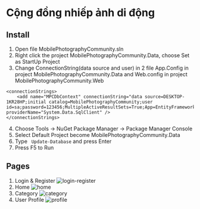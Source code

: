# Cộng đồng nhiếp ảnh di động
## Install
1. Open file MobilePhotographyCommunity.sln
2. Right click the project MobilePhotographyCommunity.Data, choose Set as StartUp Project
3. Change ConnectionString(data source and user) in 2 file App.Config in project MobilePhotographyCommunity.Data and Web.config in project MobilePhotographyCommunity.Web
```
<connectionStrings>
    <add name="MPCDbContext" connectionString="data source=DESKTOP-1KR28HP;initial catalog=MobilePhotographyCommunity;user id=sa;password=123456;MultipleActiveResultSets=True;App=EntityFramework" providerName="System.Data.SqlClient" />
</connectionStrings>
```
4. Choose Tools -> NuGet Package Manager -> Package Manager Console
5. Select Default Project become MobilePhotographyCommunity.Data
6. Type ``` Update-Database``` and press Enter
7. Press F5 to Run

## Pages

1. Login & Register
![login-register](https://user-images.githubusercontent.com/48479522/94520344-4dc2ff00-0256-11eb-87e4-ab320daf10df.png)
2. Home
![home](https://user-images.githubusercontent.com/48479522/123201698-67d7f800-d4dd-11eb-9d6e-82314ce68d80.png)
3. Category
![category](https://user-images.githubusercontent.com/48479522/123201700-69a1bb80-d4dd-11eb-81e2-7f492c9668b4.png)
4. User Profile
![profile](https://user-images.githubusercontent.com/48479522/123201704-6b6b7f00-d4dd-11eb-8340-03f1391f3c00.png)
